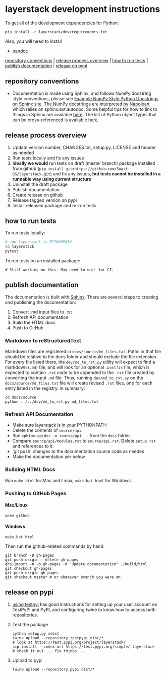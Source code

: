 # layerstack development instructions

To get all of the development dependencies for Python:

```
pip install -r layerstack/dev/requirements.txt
```

Also, you will need to install

- [pandoc](https://pandoc.org/installing.html)

[repository conventions](#repository-conventions) | [release process overview](#release-process-overview) | [how to run tests](#how-to-run-tests) | [publish documentation](#publish-documentation) | [release on pypi](#release-on-pypi)

## repository conventions

- Documentation is made using Sphinx, and follows NumPy docstring style conventions, please see [Example NumPy Style Python Docstrings on Sphinx site](https://www.sphinx-doc.org/en/master/usage/extensions/example_numpy.html). The NumPy docstrings are interpreted by [Napolean](https://sphinxcontrib-napoleon.readthedocs.io/en/latest/), which relies on sphinx.ext.autodoc. Some helpful tips for how to link to things in Sphinx are available [here](https://kevin.burke.dev/kevin/sphinx-interlinks/). The list of Python object types that can be cross-referenced is available [here](https://www.sphinx-doc.org/en/master/usage/restructuredtext/domains.html?highlight=info%20field%20lists#info-field-lists).

## release process overview

1. Update version number, CHANGES.txt, setup.py, LICENSE and header as needed
2. Run tests locally and fix any issues
3. **Ideally we would** run tests on draft (master branch) package installed from github (`pip install git+https://github.com/Smart-DS/layerstack.git`) and fix any issues, **but tests cannot be installed in a runnable way using current structure**
4. Uninstall the draft package
5. Publish documentation
6. Create release on github
7. Release tagged version on pypi
8. Install released package and re-run tests

## how to run tests

To run tests locally:

```bash
# add layerstack to PYTHONPATH
cd layerstack
pytest
```

To run tests on an installed package:

```
# Still working on this. May need to wait for CI.
```

## publish documentation

The documentation is built with [Sphinx](http://sphinx-doc.org/index.html). There are several steps to creating and publishing the documentation:

1. Convert .md input files to .rst
2. Refresh API documentation
3. Build the HTML docs
4. Push to GitHub

### Markdown to reStructuredText

Markdown files are registered in `docs/source/md_files.txt`. Paths in that file should be relative to the docs folder and should exclude the file extension. For every file listed there, the `dev/md_to_rst.py` utility will expect to find a markdown (`.md`) file, and will look for an optional `.postfix` file, which is expected to contain `.rst` code to be appended to the `.rst` file created by converting the input `.md` file. Thus, running `dev/md_to_rst.py` on the `docs/source/md_files.txt` file will create revised `.rst` files, one for each entry listed in the registry. In summary:

```
cd docs/source
python ../../dev/md_to_rst.py md_files.txt
```

### Refresh API Documentation

- Make sure layerstack is in your PYTHONPATH
- Delete the contents of `source/api`.
- Run `sphinx-apidoc -o source/api ..` from the `docs` folder.
- Compare `source/api/modules.rst` to `source/api.rst`. Delete `setup.rst` and references to it.
- 'git push' changes to the documentation source code as needed.
- Make the documentation per below

### Building HTML Docs

Run `make html` for Mac and Linux; `make.bat html` for Windows.

### Pushing to GitHub Pages

#### Mac/Linux

```
make github
```

#### Windows

```
make.bat html
```

Then run the github-related commands by hand:

```
git branch -D gh-pages
git push origin --delete gh-pages
ghp-import -n -b gh-pages -m "Update documentation" ./build/html
git checkout gh-pages
git push origin gh-pages
git checkout master # or whatever branch you were on
```

## release on pypi

1. [using testpyi](https://packaging.python.org/guides/using-testpypi/) has good instructions for setting up your user account on TestPyPI and PyPI, and configuring twine to know how to access both repositories.
2. Test the package

    ```
    python setup.py sdist
    twine upload --repository testpypi dist/*
    # look at https://test.pypi.org/project/layerstack/
    pip install --index-url https://test.pypi.org/simple/ layerstack
    # check it out ... fix things ...
    ```

3. Upload to pypi

    ```
    twine upload --repository pypi dist/*
    ```

